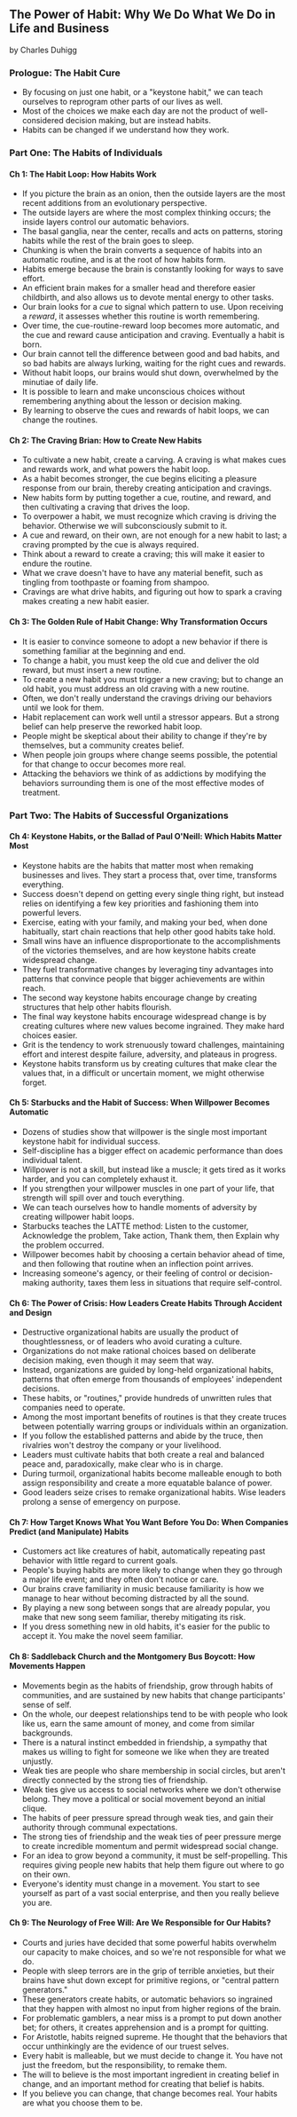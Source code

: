 ## The Power of Habit: Why We Do What We Do in Life and Business

by Charles Duhigg

### Prologue: The Habit Cure

* By focusing on just one habit, or a "keystone habit," we can teach ourselves to reprogram other parts of our lives as well.
* Most of the choices we make each day are not the product of well-considered decision making, but are instead habits.
* Habits can be changed if we understand how they work.

### Part One: The Habits of Individuals

#### Ch 1: The Habit Loop: How Habits Work

* If you picture the brain as an onion, then the outside layers are the most recent additions from an evolutionary perspective.
* The outside layers are where the most complex thinking occurs; the inside layers control our automatic behaviors.
* The basal ganglia, near the center, recalls and acts on patterns, storing habits while the rest of the brain goes to sleep.
* Chunking is when the brain converts a sequence of habits into an automatic routine, and is at the root of how habits form.
* Habits emerge because the brain is constantly looking for ways to save effort.
* An efficient brain makes for a smaller head and therefore easier childbirth, and also allows us to devote mental energy to other tasks.
* Our brain looks for a *cue* to signal which pattern to use. Upon receiving a *reward*, it assesses whether this routine is worth remembering.
* Over time, the cue-routine-reward loop becomes more automatic, and the cue and reward cause anticipation and craving. Eventually a habit is born. 
* Our brain cannot tell the difference between good and bad habits, and so bad habits are always lurking, waiting for the right cues and rewards.
* Without habit loops, our brains would shut down, overwhelmed by the minutiae of daily life.
* It is possible to learn and make unconscious choices without remembering anything about the lesson or decision making.
* By learning to observe the cues and rewards of habit loops, we can change the routines.

#### Ch 2: The Craving Brian: How to Create New Habits

* To cultivate a new habit, create a carving. A craving is what makes cues and rewards work, and what powers the habit loop.
* As a habit becomes stronger, the cue begins eliciting a pleasure response from our brain, thereby creating anticipation and cravings.
* New habits form by putting together a cue, routine, and reward, and then cultivating a craving that drives the loop.
* To overpower a habit, we must recognize which craving is driving the behavior. Otherwise we will subconsciously submit to it.
* A cue and reward, on their own, are not enough for a new habit to last; a craving prompted by the cue is always required.
* Think about a reward to create a craving; this will make it easier to endure the routine.
* What we crave doesn't have to have any material benefit, such as tingling from toothpaste or foaming from shampoo.
* Cravings are what drive habits, and figuring out how to spark a craving makes creating a new habit easier.

#### Ch 3: The Golden Rule of Habit Change: Why Transformation Occurs

* It is easier to convince someone to adopt a new behavior if there is something familiar at the beginning and end.
* To change a habit, you must keep the old cue and deliver the old reward, but must insert a new routine.
* To create a new habit you must trigger a new craving; but to change an old habit, you must address an old craving with a new routine.
* Often, we don't really understand the cravings driving our behaviors until we look for them.
* Habit replacement can work well until a stressor appears. But a strong belief can help preserve the reworked habit loop.
* People might be skeptical about their ability to change if they're by themselves, but a community creates belief.
* When people join groups where change seems possible, the potential for that change to occur becomes more real.
* Attacking the behaviors we think of as addictions by modifying the behaviors surrounding them is one of the most effective modes of treatment.

### Part Two: The Habits of Successful Organizations

#### Ch 4: Keystone Habits, or the Ballad of Paul O'Neill: Which Habits Matter Most

* Keystone habits are the habits that matter most when remaking businesses and lives. They start a process that, over time, transforms everything.
* Success doesn't depend on getting every single thing right, but instead relies on identifying a few key priorities and fashioning them into powerful levers.
* Exercise, eating with your family, and making your bed, when done habitually, start chain reactions that help other good habits take hold.
* Small wins have an influence disproportionate to the accomplishments of the victories themselves, and are how keystone habits create widespread change.
* They fuel transformative changes by leveraging tiny advantages into patterns that convince people that bigger achievements are within reach.
* The second way keystone habits encourage change by creating structures that help other habits flourish.
* The final way keystone habits encourage widespread change is by creating cultures where new values become ingrained. They make hard choices easier.
* Grit is the tendency to work strenuously toward challenges, maintaining effort and interest despite failure, adversity, and plateaus in progress.
* Keystone habits transform us by creating cultures that make clear the values that, in a difficult or uncertain moment, we might otherwise forget.

#### Ch 5: Starbucks and the Habit of Success: When Willpower Becomes Automatic

* Dozens of studies show that willpower is the single most important keystone habit for individual success.
* Self-discipline has a bigger effect on academic performance than does individual talent.
* Willpower is not a skill, but instead like a muscle; it gets tired as it works harder, and you can completely exhaust it.
* If you strengthen your willpower muscles in one part of your life, that strength will spill over and touch everything.
* We can teach ourselves how to handle moments of adversity by creating willpower habit loops.
* Starbucks teaches the LATTE method: Listen to the customer, Acknowledge the problem, Take action, Thank them, then Explain why the problem occurred.
* Willpower becomes habit by choosing a certain behavior ahead of time, and then following that routine when an inflection point arrives.
* Increasing someone's agency, or their feeling of control or decision-making authority, taxes them less in situations that require self-control.

#### Ch 6: The Power of Crisis: How Leaders Create Habits Through Accident and Design

* Destructive organizational habits are usually the product of thoughtlessness, or of leaders who avoid curating a culture.
* Organizations do not make rational choices based on deliberate decision making, even though it may seem that way.
* Instead, organizations are guided by long-held organizational habits, patterns that often emerge from thousands of employees' independent decisions.
* These habits, or "routines," provide hundreds of unwritten rules that companies need to operate.
* Among the most important benefits of routines is that they create truces between potentially warring groups or individuals within an organization.
* If you follow the established patterns and abide by the truce, then rivalries won't destroy the company or your livelihood.
* Leaders must cultivate habits that both create a real and balanced peace and, paradoxically, make clear who is in charge.
* During turmoil, organizational habits become malleable enough to both assign responsibility and create a more equatable balance of power.
* Good leaders seize crises to remake organizational habits. Wise leaders prolong a sense of emergency on purpose.

#### Ch 7: How Target Knows What You Want Before You Do: When Companies Predict (and Manipulate) Habits

* Customers act like creatures of habit, automatically repeating past behavior with little regard to current goals.
* People's buying habits are more likely to change when they go through a major life event; and they often don't notice or care.
* Our brains crave familiarity in music because familiarity is how we manage to hear without becoming distracted by all the sound.
* By playing a new song between songs that are already popular, you make that new song seem familiar, thereby mitigating its risk.
* If you dress something new in old habits, it's easier for the public to accept it. You make the novel seem familiar.

#### Ch 8: Saddleback Church and the Montgomery Bus Boycott: How Movements Happen

* Movements begin as the habits of friendship, grow through habits of communities, and are sustained by new habits that change participants' sense of self.
* On the whole, our deepest relationships tend to be with people who look like us, earn the same amount of money, and come from similar backgrounds.
* There is a natural instinct embedded in friendship, a sympathy that makes us willing to fight for someone we like when they are treated unjustly.
* Weak ties are people who share membership in social circles, but aren't directly connected by the strong ties of friendship.
* Weak ties give us access to social networks where we don't otherwise belong. They move a political or social movement beyond an initial clique.
* The habits of peer pressure spread through weak ties, and gain their authority through communal expectations.
* The strong ties of friendship and the weak ties of peer pressure merge to create incredible momentum and permit widespread social change.
* For an idea to grow beyond a community, it must be self-propelling. This requires giving people new habits that help them figure out where to go on their own.
* Everyone's identity must change in a movement. You start to see yourself as part of a vast social enterprise, and then you really believe you are.

#### Ch 9: The Neurology of Free Will: Are We Responsible for Our Habits?

* Courts and juries have decided that some powerful habits overwhelm our capacity to make choices, and so we're not responsible for what we do.
* People with sleep terrors are in the grip of terrible anxieties, but their brains have shut down except for primitive regions, or "central pattern generators."
* These generators create habits, or automatic behaviors so ingrained that they happen with almost no input from higher regions of the brain.
* For problematic gamblers, a near miss is a prompt to put down another bet; for others, it creates apprehension and is a prompt for quitting.
* For Aristotle, habits reigned supreme. He thought that the behaviors that occur unthinkingly are the evidence of our truest selves.
* Every habit is malleable, but we must decide to change it. You have not just the freedom, but the responsibility, to remake them.
* The will to believe is the most important ingredient in creating belief in change, and an important method for creating that belief is habits.
* If you believe you can change, that change becomes real. Your habits are what you choose them to be.
